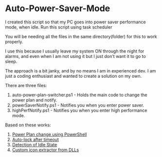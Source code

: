 # Auto-Power-Saver-Mode

I created this script so that my PC goes into power saver performance mode, when idle. Run this script using task scheduler

You will be needing all the files in the same directory(folder) for this to work properly. 

I use this because I usually leave my system ON through the night for alarms, and even when I am not using it but I just don't want it to go to sleep.

The approach is a bit janky, and by no means I am in experienced dev. I am just a coding enthusiast and wanted to create a solution on my own.

There are three files:
1. auto-power-plan-switcher.ps1 - Holds the main code to change the power plan and notify.
2. powerSaverNotify.ps1 - Notifies you when you enter power saver.
3. highPerfNotify.ps1 - Notifies you when you enter high performance mode.

Based on these works:
1. [Power Plan change using PowerShell](https://facility9.com/2015/07/controlling-the-windows-power-plan-with-powershell/)
2. [Auto-lock after timeout](https://gist.github.com/wendelb/1c364bb1a36ca5916ca4)
3. [Detection of Idle State](https://stackoverflow.com/a/15846912)
4. [Custom icon extractor from DLLs](https://social.technet.microsoft.com/Forums/windows/en-US/16444c7a-ad61-44a7-8c6f-b8d619381a27/using-icons-in-powershell-scripts?forum=winserverpowershell)
